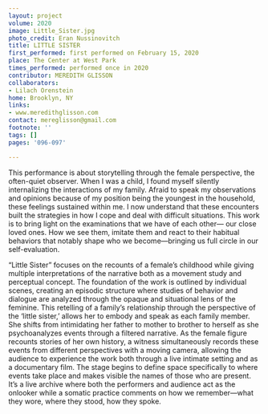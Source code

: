 ```yaml
---
layout: project
volume: 2020
image: Little_Sister.jpg
photo_credit: Eran Nussinovitch
title: LITTLE SISTER
first_performed: first performed on February 15, 2020
place: The Center at West Park
times_performed: performed once in 2020
contributor: MEREDITH GLISSON
collaborators:
- Lilach Orenstein
home: Brooklyn, NY
links:
- www.meredithglisson.com
contact: mereglisson@gmail.com
footnote: ''
tags: []
pages: '096-097'

---
```


This performance is about storytelling through the female perspective, the often-quiet observer. When I was a child, I found myself silently internalizing the interactions of my family. Afraid to speak my observations and opinions because of my position being the youngest in the household, these feelings sustained within me. I now understand that these encounters built the strategies in how I cope and deal with difficult situations. This work is to bring light on the examinations that we have of each other— our close loved ones. How we see them, imitate them and react to their habitual behaviors that notably shape who we become—bringing us full circle in our self-evaluation.

“Little Sister” focuses on the recounts of a female’s childhood while giving multiple interpretations of the narrative both as a movement study and perceptual concept. The foundation of the work is outlined by individual scenes, creating an episodic structure where studies of behavior and dialogue are analyzed through the opaque and situational lens of the feminine. This retelling of a family’s relationship through the perspective of the ‘little sister,’ allows her to embody and speak as each family member. She shifts from intimidating her father to mother to brother to herself as she psychoanalyzes events through a filtered narrative. As the female figure recounts stories of her own history, a witness simultaneously records these events from different perspectives with a moving camera, allowing the audience to experience the work both through a live intimate setting and as a documentary film. The stage begins to define space specifically to where events take place and makes visible the names of those who are present. It’s a live archive where both the performers and audience act as the onlooker while a somatic practice comments on how we remember—what they wore, where they stood, how they spoke.
